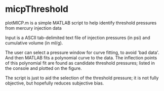 # micpThreshold
plotMICP.m is a simple MATLAB script to help identify threshold pressures from mercury injection data

Input is a ASCII tab-delimited text file of injection pressures (in psi) and cumulative volume (in ml/g). 

The user can select a pressure window for curve fitting, to avoid 'bad data'. And then MATLAB fits a polynomial curve to the data. 
The inflection points of this polynomial fit are found as candidate threshold pressures; listed in the console and plotted on the 
figure. 

The script is just to aid the selection of the threshold pressure; it is not fully objective, but hopefully reduces subjective bias. 
